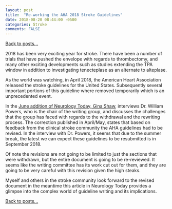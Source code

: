 ```yaml
---
layout: post
title:  "Re-working the AHA 2018 Stroke Guidelines"
date: 2018-08-20 08:44:00 -0500  
categories: Stroke
comments: FALSE
---
```


[Back to posts...](/posts/index.html)

2018 has been very exciting year for stroke.  There have been a number of trials that have pushed the envelope with regards to thrombectomy, and many other exciting developments such as studies extending the TPA window in addition to investigating tenecteplase as an alternate to alteplase.

As the world was watching, in April 2018, the American Heart Association released the stroke guidelines for the United States.  Subsequently several important portions of this guideline where removed temporarily which is an unprecedented event.

In the [June addition of Neurology Today, Gina Shaw](https://journals.lww.com/neurotodayonline/Fulltext/2018/06210/For_Your_Patients_Stroke_Guidelines__AHA_ASA.2.aspx), interviews Dr. William Powers, who is the chair of the writing group, and discusses the challenges that the group has faced with regards to the withdrawal and the rewriting process.  The correction published in April/May, states that based on feedback from the clinical stroke community the AHA guidelines had to be revised.  In the interview with Dr. Powers, it seems that due to the summer break, the latest we can expect these guidelines to be resubmitted is in September 2018.

Of note the revisions are not going to be limited to just the sections that were withdrawn, but the entire document is going to be re-reviewed.  It seems like the writing committee has its work cut out for them, and they are going to be very careful with this revision given the high steaks.

Myself and others in the stroke community look forward to the revised document in the meantime this article in Neurology Today provides a glimpse into the complex world of guideline writing and its implications.

[Back to posts...](/posts/index.html)
